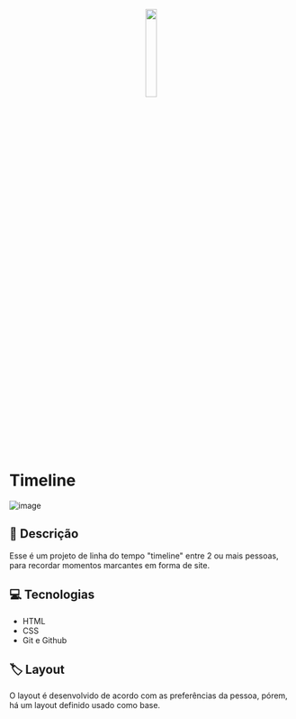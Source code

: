 <p align="center">
  <img width=20% src="https://github.com/Gabrieltr1/Us/assets/125428490/6bcbf97f-b641-4758-882c-a5a24d07569b"(https://github.com/Gabrieltr1/Us/assets/125428490/6bcbf97f-b641-4758-882c-a5a24d07569b)/>
</p>

# Timeline

![image](https://github.com/user-attachments/assets/5b24e817-7461-4c0b-a5fc-2dd122b2b9ba)

## 📑 Descrição
Esse é um projeto de linha do tempo "timeline" entre 2 ou mais pessoas, para recordar momentos marcantes em forma de site.

## 💻 Tecnologias 
- HTML
- CSS
- Git e Github

## 🏷️ Layout
O layout é desenvolvido de acordo com as preferências da pessoa, pórem, há um layout definido usado como base.

